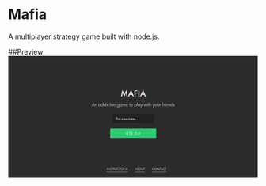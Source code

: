 # Mafia

A multiplayer strategy game built with node.js. 


##Preview
![Alt text](mafia.png?raw=true "Mafia") 